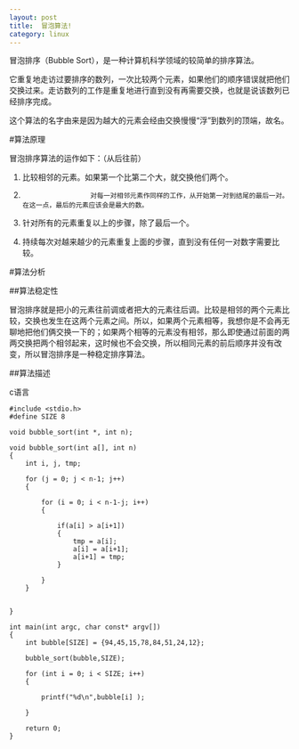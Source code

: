 ```yaml
---
layout: post
title:  冒泡算法!
category: linux
---
```



冒泡排序（Bubble Sort），是一种计算机科学领域的较简单的排序算法。

它重复地走访过要排序的数列，一次比较两个元素，如果他们的顺序错误就把他们交换过来。走访数列的工作是重复地进行直到没有再需要交换，也就是说该数列已经排序完成。

这个算法的名字由来是因为越大的元素会经由交换慢慢“浮”到数列的顶端，故名。


#算法原理

冒泡排序算法的运作如下：（从后往前）

1.	比较相邻的元素。如果第一个比第二个大，就交换他们两个。

2.						对每一对相邻元素作同样的工作，从开始第一对到结尾的最后一对。在这一点，最后的元素应该会是最大的数。

3.	针对所有的元素重复以上的步骤，除了最后一个。

4.	持续每次对越来越少的元素重复上面的步骤，直到没有任何一对数字需要比较。 


#算法分析

##算法稳定性

冒泡排序就是把小的元素往前调或者把大的元素往后调。比较是相邻的两个元素比较，交换也发生在这两个元素之间。所以，如果两个元素相等，我想你是不会再无聊地把他们俩交换一下的；如果两个相等的元素没有相邻，那么即使通过前面的两两交换把两个相邻起来，这时候也不会交换，所以相同元素的前后顺序并没有改变，所以冒泡排序是一种稳定排序算法。

##算法描述


c语言
	

	#include <stdio.h>
	#define SIZE 8
	
	void bubble_sort(int *, int n);
	
	void bubble_sort(int a[], int n)
	{
		int i, j, tmp;
	
		for (j = 0; j < n-1; j++)
		{
	
			for (i = 0; i < n-1-j; i++) 
			{
	
				if(a[i] > a[i+1])
				{
					tmp = a[i];
					a[i] = a[i+1];
					a[i+1] = tmp;
				}
	
			}
		}
	
	
	}
	
	int main(int argc, char const* argv[])
	{
		int bubble[SIZE] = {94,45,15,78,84,51,24,12};
	
		bubble_sort(bubble,SIZE);
	
		for (int i = 0; i < SIZE; i++)
		{
	
			printf("%d\n",bubble[i] );
	
		}
		
		return 0;
	}
